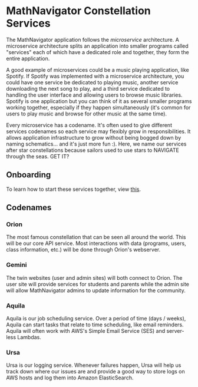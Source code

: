 
# MathNavigator Constellation Services

The MathNavigator application follows the *microservice* architecture. A microservice architecture splits an application into smaller programs called "services" each of which have a dedicated role and together, they form the entire application.

A good example of microservices could be a music playing application, like Spotify. If Spotify was implemented with a microservice architecture, you could have one service be dedicated to playing music, another service downloading the next song to play, and a third service dedicated to handling the user interface and allowing users to browse music libraries. Spotify is one application but you can think of it as several smaller programs working together, especially if they happen simultaneously (it's common for users to play music and browse for other music at the same time).

Every microservice has a codename. It's often used to give different services codenames so each service may flexibly grow in responsibilities. It allows application infrastructure to grow without being bogged down by naming schematics... and it's just more fun :). Here, we name our services after star constellations because sailors used to use stars to NAVIGATE through the seas. GET IT?

## Onboarding

To learn how to start these services together, view [this](./onboarding.md).

## Codenames

### Orion
The most famous constellation that can be seen all around the world. This will be our core API service. Most interactions with data (programs, users, class information, etc.) will be done through Orion's webserver.

### Gemini
The twin websites (user and admin sites) will both connect to Orion. The user site will provide services for students and parents while the admin site will allow MathNavigator admins to update information for the community.

### Aquila
Aquila is our job scheduling service. Over a period of time (days / weeks), Aquila can start tasks that relate to time scheduling, like email reminders. Aquila will often work with AWS's Simple Email Service (SES) and server-less Lambdas.

### Ursa
Ursa is our logging service. Whenever failures happen, Ursa will help us track down where our issues are and provide a good way to store logs on AWS hosts and log them into Amazon ElasticSearch.
